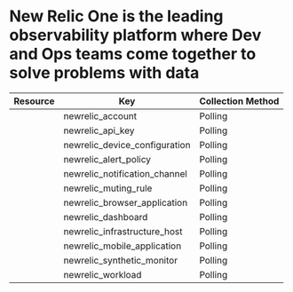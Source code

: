 # New Relic One is the leading observability platform where Dev and Ops teams come together to solve problems with data

| Resource | Key | Collection Method |
| --- | --- | --- |
|  | newrelic_account | Polling |
|  | newrelic_api_key | Polling |
|  | newrelic_device_configuration | Polling |
|  | newrelic_alert_policy | Polling |
|  | newrelic_notification_channel | Polling |
|  | newrelic_muting_rule | Polling |
|  | newrelic_browser_application | Polling |
|  | newrelic_dashboard | Polling |
|  | newrelic_infrastructure_host | Polling |
|  | newrelic_mobile_application | Polling |
|  | newrelic_synthetic_monitor | Polling |
|  | newrelic_workload | Polling |

